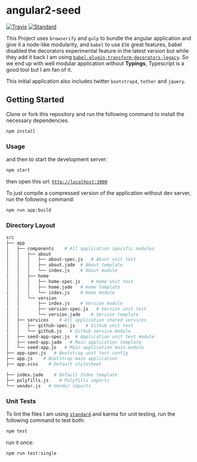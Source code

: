 # angular2-seed

[![Travis](https://img.shields.io/travis/willyelm/angular2-js-seed.svg?style=flat-square)](https://travis-ci.org/willyelm/angular2-js-seed)
[![Standard](https://img.shields.io/badge/code%20style-standard-yellow.svg?style=flat-square)](http://standardjs.com/)

This Project uses `browserify` and `gulp` to bundle the angular
application and give it a node-like modularity, and `babel` to use `ES6`
great features, babel disabled the decorators experimental feature in the
latest version but while they add it back I am using [`babel-plugin-transform-decorators-legacy`](https://github.com/loganfsmyth/babel-plugin-transform-decorators-legacy).
So we end up with well modular application without **Typings**, Typescript
is a good tool but I am fan of it.

This initial application also includes twitter `bootstrap4`, `tether`
and `jquery`.

## Getting Started

Clone or fork this repository and run the following command to install
the necessary dependencies.

```bash
npm install
```

### Usage

and then to start the development server:

```bash
npm start
```

then open this url:
[`http://localhost:3000`](http://localhost:3000)

To just compile a compressed version of the application without dev server,
run the following command:

```bash
npm run app:build
```

### Directory Layout

```bash
src
├── app
│   ├── components    # All application specific modules
│   │   ├── about
│   │   │   ├── about-spec.js   # About unit test
│   │   │   ├── about.jade  # About template
│   │   │   └── index.js    # About module
│   │   ├── home
│   │   │   ├── home-spec.js    # Home unit test
│   │   │   ├── home.jade   # Home template
│   │   │   └── index.js    # Home module
│   │   └── version
│   │       ├── index.js    # Version module
│   │       ├── version-spec.js   # Version unit test
│   │       └── version.jade    # Version template
│   ├── services    # All application shared services
│   │   ├── github-spec.js    # Github unit test
│   │   └── github.js   # Github service module
│   ├── seed-app-spec.js  # Application unit test module
│   ├── seed-app.jade   # Main application template
│   └── seed-app.js   # Main application main module
├── app-spec.js   # Bootstrap unit test config
├── app.js    # Bootstrap main application
├── app.scss    # Default stylesheet

├── index.jade    # Default Index template
├── polyfills.js    # Polyfills imports
└── vendor.js   # Vendor imports
```

### Unit Tests

To lint the files I am using [`standard`](http://standardjs.com/) and
karma for unit testing, run the following command to test both:

```bash
npm test
```

run it once:

```bash
npm run test:single
```

